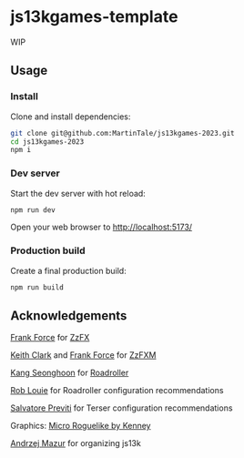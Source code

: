 # js13kgames-template
WIP

## Usage

### Install

Clone and install dependencies:

```bash
git clone git@github.com:MartinTale/js13kgames-2023.git
cd js13kgames-2023
npm i
```

### Dev server

Start the dev server with hot reload:

```bash
npm run dev
```

Open your web browser to <http://localhost:5173/>

### Production build

Create a final production build:

```bash
npm run build
```

## Acknowledgements

[Frank Force](https://twitter.com/KilledByAPixel) for [ZzFX](https://github.com/KilledByAPixel/ZzFX)

[Keith Clark](https://twitter.com/keithclarkcouk) and [Frank Force](https://twitter.com/KilledByAPixel) for [ZzFXM](https://keithclark.github.io/ZzFXM/)

[Kang Seonghoon](https://mearie.org/) for [Roadroller](https://lifthrasiir.github.io/roadroller/)

[Rob Louie](https://github.com/roblouie) for Roadroller configuration recommendations

[Salvatore Previti](https://github.com/SalvatorePreviti) for Terser configuration recommendations

Graphics: [Micro Roguelike by Kenney](https://www.kenney.nl/assets/micro-roguelike)

[Andrzej Mazur](https://end3r.com/) for organizing js13k
